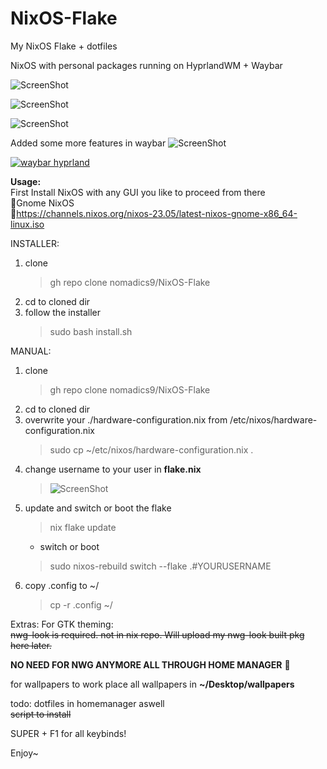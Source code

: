 # NixOS-Flake
My NixOS Flake + dotfiles

NixOS with personal packages running on HyprlandWM + Waybar


![ScreenShot](https://i.ibb.co/26rqbc2/Untitled.png)

![ScreenShot](https://i.ibb.co/FHh8QZM/2023-05-22-T23-05-59-807197950-03-00.png)

![ScreenShot](https://i.ibb.co/fDZ2hSk/Untitled1.png)

Added some more features in waybar
![ScreenShot](https://i.ibb.co/6HRpPHX/screenshot.jpg)

[![waybar hyprland](https://i.ibb.co/sw1Cc2R/youtube.png)](https://www.youtube.com/watch?v=PjE-PTNWwqs)



<b>Usage:</b><br>
First Install NixOS with any GUI you like to proceed from there<br>
    👣Gnome NixOS<br>
    🔗https://channels.nixos.org/nixos-23.05/latest-nixos-gnome-x86_64-linux.iso
<br>

INSTALLER:
<br>
1. clone
    > gh repo clone nomadics9/NixOS-Flake
2. cd to cloned dir
3. follow the installer
    > sudo bash install.sh

MANUAL:
<br> 
1. clone
    > gh repo clone nomadics9/NixOS-Flake
2. cd to cloned dir 
3. overwrite your ./hardware-configuration.nix from /etc/nixos/hardware-configuration.nix
    > sudo cp ~/etc/nixos/hardware-configuration.nix .
4. change username to your user in <b>flake.nix</b>
    > ![ScreenShot](https://i.ibb.co/wsgSdcZ/2023-06-06-T23-01-40-950960816-03-00.png)
5. update and switch or boot the flake
    > nix flake update
    - switch or boot
    > sudo nixos-rebuild switch --flake .#YOURUSERNAME
6. copy .config to ~/
    > cp -r .config ~/

Extras:
For GTK theming:<br>
<s>nwg-look is required. not in nix repo.
Will upload my nwg-look built pkg here later.</s><br>

<b>NO NEED FOR NWG ANYMORE ALL THROUGH HOME MANAGER</b> 🙋<br>

for wallpapers to work place all wallpapers in <b>~/Desktop/wallpapers</b>



todo:
dotfiles in homemanager aswell<br>
<s>script to install </s><br>


SUPER + F1 for all keybinds!<br>

Enjoy~

